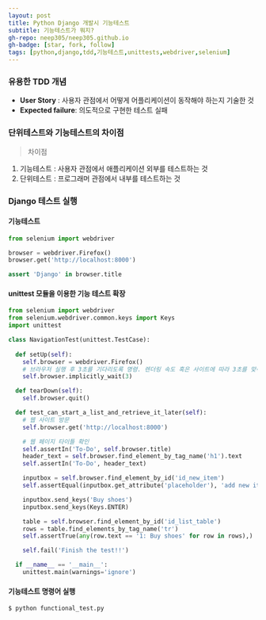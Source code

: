 ```yaml
---
layout: post
title: Python Django 개발시 기능테스트
subtitle: 기능테스트가 뭐지?
gh-repo: neep305/neep305.github.io
gh-badge: [star, fork, follow]
tags: [python,django,tdd,기능테스트,unittests,webdriver,selenium]
---
```


### 유용한 TDD 개념
- **User Story** : 사용자 관점에서 어떻게 어플리케이션이 동작해야 하는지 기술한 것
- **Expected failure**: 의도적으로 구현한 테스트 실패

### 단위테스트와 기능테스트의 차이점
> 차이점
1) 기능테스트 : 사용자 관점에서 애플리케이션 외부를 테스트하는 것
2) 단위테스트 : 프로그래머 관점에서 내부를 테스트하는 것

### Django 테스트 실행
#### 기능테스트
```python
from selenium import webdriver

browser = webdriver.Firefox()
browser.get('http://localhost:8000')

assert 'Django' in browser.title
```

#### unittest 모듈을 이용한 기능 테스트 확장
```python
from selenium import webdriver
from selenium.webdriver.common.keys import Keys
import unittest

class NavigationTest(unittest.TestCase):
  
  def setUp(self):
    self.browser = webdriver.Firefox()
    # 브라우저 실행 후 3초를 기다리도록 명령. 렌더링 속도 혹은 사이트에 따라 3초를 맞춰 어떤 동작을 실행할 경우 정확히 의도한 동작을 실행하기 어려울 수 있음.
    self.browser.implicitly_wait(3)

  def tearDown(self):
    self.browser.quit()

  def test_can_start_a_list_and_retrieve_it_later(self):
    # 웹 사이트 방문
    self.browser.get('http://localhost:8000')

    # 웹 페이지 타이틀 확인
    self.assertIn('To-Do', self.browser.title)
    header_text = self.browser.find_element_by_tag_name('h1').text
    self.assertIn('To-Do', header_text)

    inputbox = self.browser.find_element_by_id('id_new_item')
    self.assertEqual(inputbox.get_attribute('placeholder'), 'add new item')

    inputbox.send_keys('Buy shoes')
    inputbox.send_keys(Keys.ENTER)

    table = self.browser.find_element_by_id('id_list_table')
    rows = table.find_elements_by_tag_name('tr')
    self.assertTrue(any(row.text == '1: Buy shoes' for row in rows),)

    self.fail('Finish the test!!')

  if __name__ == '__main__':
    unittest.main(warnings='ignore')
```
#### 기능테스트 명령어 실행
```shell
$ python functional_test.py
```